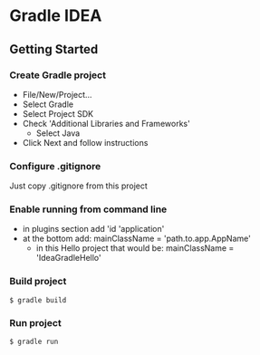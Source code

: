 # Gradle IDEA

## Getting Started

### Create Gradle project

- File/New/Project...
- Select Gradle
- Select Project SDK
- Check 'Additional Libraries and Frameworks'
  - Select Java
- Click Next and follow instructions

### Configure .gitignore
Just copy .gitignore from this project

### Enable running from command line
- in plugins section add 'id 'application'
- at the bottom add: mainClassName = 'path.to.app.AppName'
  - in this Hello project that would be: mainClassName = 'IdeaGradleHello'

### Build project

`$ gradle build`

### Run project

`$ gradle run`
